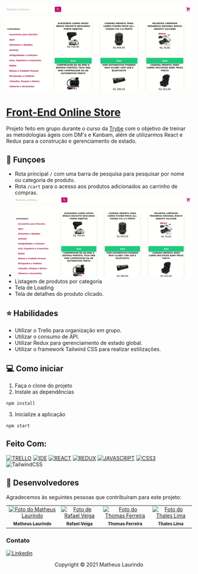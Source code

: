 
<img src="preview.gif" alt="preview da aplicação">

# [Front-End Online Store](https://frontend-online-store-sigma.vercel.app/)

Projeto feito em grupo durante o curso da [Trybe](https://www.betrybe.com/) com o objetivo de treinar as metodologias ágeis com DM's e Kanbam, além de utilizarmos React e Redux para a construção e gerenciamento de estado.

## 🔧 Funçoes

- Rota principal `/` com uma barra de pesquisa para pesquisar por nome ou categoria de produto.
- Rota `/cart` para o acesso aos produtos adicionados ao carrinho de compras.
- <img src="preview.gif" alt="preview da aplicação">
- Listagem de produtos por categoria
- Tela de Loading
- Tela de detalhes do produto clicado.

## ⭐ Habilidades

- Utilizar o Trello para organização em grupo.
- Utilizar o consumo de API.
- Utilizar Redux para gerenciamento de estado global.
- Utilizar o framework Tailwind CSS para realizar estilizações.

## 💻 Como iniciar

1. Faça o clone do projeto
2. Instale as dependências
```shell
npm install
```
3. Inicialize a aplicação
```shell
npm start
```

## Feito Com:
[![TRELLO](https://img.shields.io/badge/Trello-0052CC?style=for-the-badge&logo=trello&logoColor=white)](https://trello.com/)
[![IDE](https://img.shields.io/badge/Visual_studio_code-0078D4?style=for-the-badge&logo=visual%20studio%20code&logoColor=white)](https://code.visualstudio.com/)
[![REACT](https://img.shields.io/badge/ReactJs-20232A?style=for-the-badge&logo=react&logoColor=61DAFB)](https://developer.mozilla.org/pt-BR/docs/Web/React)
[![REDUX](https://img.shields.io/badge/Redux-593D88?style=for-the-badge&logo=redux&logoColor=white)](https://redux.js.org/)
[![JAVASCRIPT](https://img.shields.io/badge/JavaScript-F7DF1E?style=for-the-badge&logo=javascript&logoColor=black)](https://developer.mozilla.org/pt-BR/docs/Web/JavaScript)
[![CSS3](https://img.shields.io/badge/CSS3-1572B6?style=for-the-badge&logo=css3&logoColor=white)](https://developer.mozilla.org/pt-BR/docs/Web/CSS)
![TailwindCSS](https://img.shields.io/badge/tailwindcss-%2338B2AC.svg?style=for-the-badge&logo=tailwind-css&logoColor=white)

## 🤝 Desenvolvedores

Agradecemos às seguintes pessoas que contribuíram para este projeto:

<table>
  <tr>
    <td align="center">
      <a href="https://github.com/matheuslrd">
        <img src="https://avatars.githubusercontent.com/u/50367722?v=4" width="100px;" alt="Foto do Matheus Laurindo"/><br>
        <sub>
          <b>Matheus Laurindo</b>
        </sub>
      </a>
    </td>
    <td align="center">
      <a href="https://github.com/rafaelveigasts">
        <img src="https://avatars.githubusercontent.com/u/85757603?v=4" width="100px;" alt="Foto de Rafael Veiga"/><br>
        <sub>
          <b>Rafael Veiga</b>
        </sub>
      </a>
    </td>
    <td align="center">
      <a href="https://github.com/WeltonThomasFerreira">
        <img src="https://avatars.githubusercontent.com/u/55005306?v=4" width="100px;" alt="Foto do Thomas Ferreira"/><br>
        <sub>
          <b>Thomas Ferreira</b>
        </sub>
      </a>
    </td>
    <td align="center">
      <a href="https://github.com/thales-bpl">
        <img src="https://avatars.githubusercontent.com/u/83474327?v=4" width="100px;" alt="Foto do Thales Lima"/><br>
        <sub>
          <b>Thales Lima</b>
        </sub>
      </a>
    </td>
  </tr>
</table>



### Contato

[![Linkedin](https://img.shields.io/badge/LinkedIn-0077B5?style=for-the-badge&logo=linkedin&logoColor=white)](https://www.linkedin.com/in/matheuslrd/)



<p align="center">Copyright © 2021 Matheus Laurindo</p>
